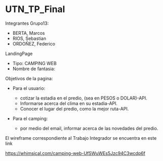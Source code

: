 # UTN_TP_Final

Integrantes Grupo13:
* BERTA, Marcos
* RIOS, Sebastian 
* ORDOÑEZ, Federico

LandingPage
* Tipo: CAMPING WEB
* Nombre de fantasia:
  
Objetivos de la pagina:
* Para el usuario: 
  * cotizar la estadia en el predio, (sea en PESOS o DOLAR)-API.
  * Informarse acerca del clima en su estadia-API.
  * Conocer el lugar del predio, como la mejor ruta-API.
                      
* Para el camping:
  * por medio del email, informar acerca de las novedades del predio.
  

El wireframe correspondiente al Trabajo Integrador se encuentra en este link

https://whimsical.com/camping-web-UfSWuWEs5Jzc94C3wcdp6f

